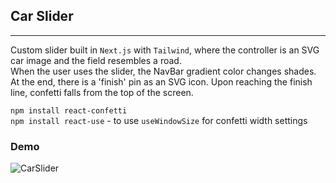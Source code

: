 ## Car Slider
---
Custom slider built in `Next.js` with `Tailwind`, where the controller is an SVG car image and the field resembles a road.<br> 
When the user uses the slider, the NavBar gradient color changes shades. 
<br>At the end, there is a 'finish' pin as an SVG icon. Upon reaching the finish line, confetti falls from the top of the screen.

```npm install react-confetti``` <br>
```npm install react-use``` - to use `useWindowSize` for confetti width settings

### Demo
![CarSlider](./public/CarSlider2.gif)